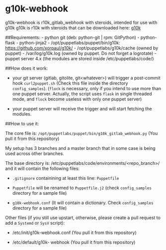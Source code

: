 # g10k-webhook

g10k-webhook is r10k_gitlab_webhook with steroids, intended for use with g10k
g10k is r10k with steroids that can be downloaded here: [g10k](https://github.com/xorpaul/g10k) 


##Requirements:
    - python git (deb: python-git | rpm: GitPython)
    - python-flask
    - python-jinja2
    - /opt/puppetlabs/puppet/bin/g10k: https://github.com/xorpaul/g10k/
    - /opt/puppetlabs/g10k/cache (owned by puppet)
    - /var/log/g10k.log (owned by puppet. Do not forget a logrotate)
    - puppet server 4.x (the modules are stored inside /etc/puppetlabs/code/)


##How does it work:

- your git server (gitlab, gitolite, git<whatever\>) will trigger a post-commit hook `curl2puppet.sh` (Check this file inside the directory `config_samples`). (`flock` is necessary, only if you intend to use more than one puppet server. Actually, the script uses `flask` in single threaded mode, and `flock` become useless with only one puppet server)

- your puppet server will receive the trigger and will start fetching the modules. 

##How to use it:


The core file is: `/opt/puppetlabs/puppet/bin/g10k_gitlab_webhook.py` (You pull it from this repository)

My setup has 3 branches and a master branch that in some case is being used across other branches.

The base directory is: /etc/puppetlabs/code/environments/<repo_branch\>/ and it will contain the following files:

- `.gitignore` containining at least this line: 
`Puppetfile` 

- `Puppetfile` will be renamed to `Puppetfile.j2` (check `config_samples` directory for a sample file)

- `g10k-webhook.conf` (It will contain a dictionary. Check `config_samples` directory for a sample file)

Other files (if you still use upstart, otherwise, please create a pull request to add a `Systemd` or `SysV` script): 

- /etc/init/g10k-webhook.conf (You pull it from this repository)

- /etc/default/g10k- webhook (You pull it from this repository)

